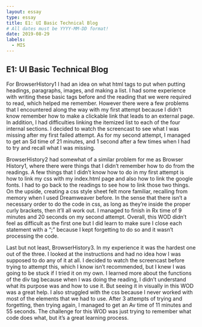 ```yaml
---
layout: essay
type: essay
title: E1: UI Basic Technical Blog
# All dates must be YYYY-MM-DD format!
date: 2019-08-29
labels:
  - MIS
---
```


## E1: UI Basic Technical Blog

For BrowserHistory1 I had an idea on what html tags to put when putting headings, paragraphs, images, and making a list. I had some experience with writing these basic tags before and the reading that we were required to read, which helped me remember. However there were a few problems that I encountered along the way with my first attempt because I didn’t know remember how to make a clickable link that leads to an external page. In addition, I had difficulties linking the itemized list to each of the four internal sections. I decided to watch the screencast to see what I was missing after my first failed attempt. As for my second attempt, I managed to get an Sd time of 21 minutes, and 1 second after a few times when I had to try and recall what I was missing.

BrowserHistory2 had somewhat of a similar problem for me as Browser History1, where there were things that I didn’t remember how to do from the readings. A few things that I didn’t know how to do in my first attempt is how to link my css with my index.html page and also how to link the google fonts. I had to go back to the readings to see how to link those two things. On the upside, creating a css style sheet felt more familiar, recalling from memory when I used Dreamweaver before. In the sense that there isn’t a necessary order to do the code in css, as long as they’re inside the proper curly brackets, then it’ll all work out. I managed to finish in Rx time of 9 minutes and 20 seconds on my second attempt. Overall, this WOD didn’t feel as difficult as the first one but I did learn to make sure I close each statement with a “;” because I kept forgetting to do so and it wasn’t processing the code.

Last but not least, BrowserHistory3. In my experience it was the hardest one out of the three. I looked at the instructions and had no idea how I was supposed to do any of it at all. I decided to watch the screencast before trying to attempt this, which I know isn’t recommended, but I knew I was going to be stuck if I tried it on my own. I learned more about the functions of the div tag because when I was doing the reading, I didn’t understand what its purpose was and how to use it. But seeing it in visually in this WOD was a great help. I also struggled with the css because I never worked with most of the elements that we had to use. After 3 attempts of trying and forgetting, then trying again, I managed to get an Av time of 11 minutes and 55 seconds. The challenge for this WOD was just trying to remember what code does what, but it’s a great learning process.
